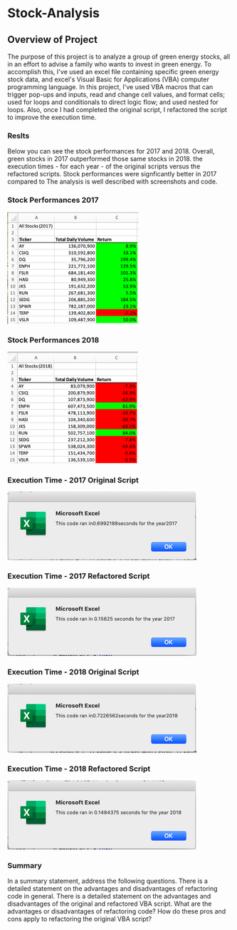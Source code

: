 # Stock-Analysis

## Overview of Project
The purpose of this project is to analyze a group of green energy stocks, all in an effort to advise a family who wants to invest in green energy. To accomplish this, I've used an excel file containing specific green energy stock data, and excel's Visual Basic for Applications (VBA) computer programming language. In this project, I've used VBA macros that can trigger pop-ups and inputs, read and change cell values, and format cells; used for loops and conditionals to direct logic flow; and used nested for loops. Also, once I had completed the original script, I refactored the script to improve the execution time.

### Reslts
Below you can see the stock performances for 2017 and 2018. Overall, green stocks in 2017 outperformed those same stocks in 2018. the execution times - for each year - of the original scripts versus the refactored scripts.  Stock performances were signficantly better in 2017 compared to The analysis is well described with screenshots and code.


### Stock Performances 2017
![](Resources/VBA_Output_2017.png)


### Stock Performances 2018
![](Resources/VBA_Output_2018.png)


### Execution Time - 2017 Original Script
![](Resources/Original_Execution_2017.png)

### Execution Time - 2017 Refactored Script
![](Resources/VBA_Challenge_2017.png)

### Execution Time - 2018 Original Script
![](Resources/Original_Execution_2018.png)

### Execution Time - 2018 Refactored Script
![](Resources/VBA_Challenge_2018.png)

### Summary

In a summary statement, address the following questions.
There is a detailed statement on the advantages and disadvantages of refactoring code in general.
There is a detailed statement on the advantages and disadvantages of the original and refactored VBA script.
What are the advantages or disadvantages of refactoring code?
How do these pros and cons apply to refactoring the original VBA script?



